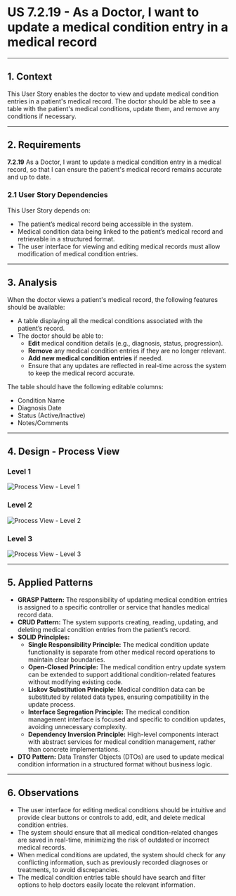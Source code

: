 # US 7.2.19 - As a Doctor, I want to update a medical condition entry in a medical record

---

## 1. Context

This User Story enables the doctor to view and update medical condition entries in a patient's medical record. The doctor should be able to see a table with the patient's medical conditions, update them, and remove any conditions if necessary.

---

## 2. Requirements

**7.2.19** As a Doctor, I want to update a medical condition entry in a medical record, so that I can ensure the patient's medical record remains accurate and up to date.

### 2.1 User Story Dependencies

This User Story depends on:
- The patient’s medical record being accessible in the system.
- Medical condition data being linked to the patient’s medical record and retrievable in a structured format.
- The user interface for viewing and editing medical records must allow modification of medical condition entries.

---

## 3. Analysis

When the doctor views a patient's medical record, the following features should be available:
- A table displaying all the medical conditions associated with the patient’s record.
- The doctor should be able to:
  - **Edit** medical condition details (e.g., diagnosis, status, progression).
  - **Remove** any medical condition entries if they are no longer relevant.
  - **Add new medical condition entries** if needed.
  - Ensure that any updates are reflected in real-time across the system to keep the medical record accurate.

The table should have the following editable columns:
- Condition Name
- Diagnosis Date
- Status (Active/Inactive)
- Notes/Comments

---

## 4. Design - Process View

### Level 1
![Process View - Level 1](L1/MedicalConditionUpdate_L1view.svg)

### Level 2
![Process View - Level 2](L2/MedicalConditionUpdate_L2view.svg)

### Level 3
![Process View - Level 3](L3/MedicalConditionUpdate_L3view.svg)

---

## 5. Applied Patterns

- **GRASP Pattern:** The responsibility of updating medical condition entries is assigned to a specific controller or service that handles medical record data.
- **CRUD Pattern:** The system supports creating, reading, updating, and deleting medical condition entries from the patient’s record.
- **SOLID Principles:**
  - **Single Responsibility Principle:** The medical condition update functionality is separate from other medical record operations to maintain clear boundaries.
  - **Open-Closed Principle:** The medical condition entry update system can be extended to support additional condition-related features without modifying existing code.
  - **Liskov Substitution Principle:** Medical condition data can be substituted by related data types, ensuring compatibility in the update process.
  - **Interface Segregation Principle:** The medical condition management interface is focused and specific to condition updates, avoiding unnecessary complexity.
  - **Dependency Inversion Principle:** High-level components interact with abstract services for medical condition management, rather than concrete implementations.
- **DTO Pattern:** Data Transfer Objects (DTOs) are used to update medical condition information in a structured format without business logic.

---

## 6. Observations

- The user interface for editing medical conditions should be intuitive and provide clear buttons or controls to add, edit, and delete medical condition entries.
- The system should ensure that all medical condition-related changes are saved in real-time, minimizing the risk of outdated or incorrect medical records.
- When medical conditions are updated, the system should check for any conflicting information, such as previously recorded diagnoses or treatments, to avoid discrepancies.
- The medical condition entries table should have search and filter options to help doctors easily locate the relevant information.